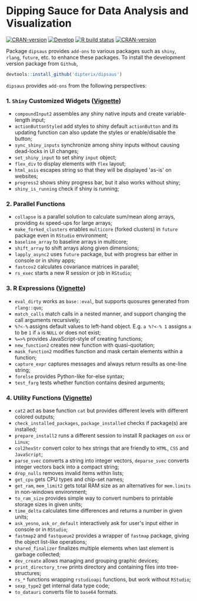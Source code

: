 # Dipping Sauce for Data Analysis and Visualization

<!-- badges: start -->
[![CRAN-version](https://www.r-pkg.org/badges/version/dipsaus)](https://CRAN.R-project.org/package=dipsaus)
[![Develop](https://dipterix.r-universe.dev/badges/dipsaus)](https://dipterix.r-universe.dev/ui#builds)
[![R build status](https://github.com/dipterix/dipsaus/actions/workflows/R-CMD-check.yaml/badge.svg)](https://github.com/dipterix/dipsaus/actions/workflows/R-CMD-check.yaml)
[![CRAN-version](http://cranlogs.r-pkg.org/badges/grand-total/dipsaus)](https://CRAN.R-project.org/package=dipsaus)
<!-- badges: end -->


Package `dipsaus` provides `add-ons` to various packages such as `shiny`, `rlang`, `future`, etc. to enhance these packages. To install the development version package from `Github`,

```r
devtools::install_github('dipterix/dipsaus')
```

`dipsaus` provides `add-ons` from the following perspectives:

### 1. `Shiny` Customized Widgets ([Vignette](https://dipterix.org/dipsaus/articles/shiny_customized_widgets.html))

* `compoundInput2` assembles any shiny native inputs and create variable-length input;
* `actionButtonStyled` add styles to shiny default `actionButton` and its updating function can also update the styles or enable/disable the button;
* `sync_shiny_inputs` synchronize among shiny inputs without causing dead-locks in UI changes;
* `set_shiny_input` to set shiny `input` object;
* `flex_div` to display elements with `flex` layout;
* `html_asis` escapes string so that they will be displayed 'as-is' on websites;
* `progress2` shows shiny progress bar, but it also works without shiny;
* `shiny_is_running` check if shiny is running;

### 2. Parallel Functions

* `collapse` is a parallel solution to calculate sum/mean along arrays, providing `4x` speed-ups for large arrays;
* `make_forked_clusters` enables `multicore` (forked clusters) in `future` package even in `RStudio` environment;
* `baseline_array` to baseline arrays in multicore;
* `shift_array` to shift arrays along given dimensions;
* `lapply_async2` uses `future` package, but with progress bar either in console or in shiny apps;
* `fastcov2` calculates covariance matrices in parallel;
* `rs_exec` starts a new R session or job in `RStudio`;

### 3. R Expressions ([Vignette](https://dipterix.org/dipsaus/articles/r_expr_addons.html))

* `eval_dirty` works as `base::eval`, but supports quosures generated from `rlang::quo`;
* `match_calls` match calls in a nested manner, and support changing the call arguments recursively;
* `%?<-%` assigns default values to left-hand object. E.g. `a %?<-% 1` assigns `a` to be `1` if `a` is `NULL` or does not exist;
* `%=>%` provides JavaScript-style of creating functions;
* `new_function2` creates new function with quasi-quotation;
* `mask_function2` modifies function and mask certain elements within a function;
* `capture_expr` captures messages and always return results as one-line string;
* `forelse` provides Python-like for-else syntax;
* `test_farg` tests whether function contains desired arguments;

### 4. Utility Functions ([Vignette](https://dipterix.org/dipsaus/articles/utility_functions.html))

* `cat2` act as base function `cat` but provides different levels with different colored outputs;
* `check_installed_packages`, `package_installed` checks if package(s) are installed;
* `prepare_install2` runs a different session to install R packages on `osx` or `Linux`;
* `col2hexStr` convert color to hex strings that are friendly to `HTML`, `CSS` and `JavaScript`;
* `parse_svec` converts a string into integer vectors, `deparse_svec` converts integer vectors back into a compact string;
* `drop_nulls` removes invalid items within lists;
* `get_cpu` gets CPU types and chip-set names;
* `get_ram`, `mem_limit2` gets total RAM size as an alternatives for `mem.limits` in non-windows environment;
* `to_ram_size` provides simple way to convert numbers to printable storage sizes in given units;
* `time_delta` calculates time differences and returns a number in given units;
* `ask_yesno`, `ask_or_default` interactively ask for user's input either in console or in `RStudio`;
* `fastmap2` and `fastqueue2` provides a wrapper of `fastmap` package, giving the object list-like operations;
* `shared_finalizer` finalizes multiple elements when last element is garbage collected;
* `dev_create` allows managing and grouping graphic devices;
* `print_directory_tree` prints directory and containing files into tree-structures;
* `rs_*` functions wrapping `rstudioapi` functions, but work without `RStudio`;
* `sexp_type2` get internal data type code;
* `to_datauri` converts file to `base64` formats.
